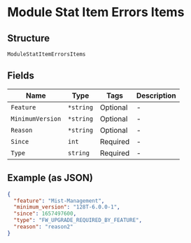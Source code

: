 
# Module Stat Item Errors Items

## Structure

`ModuleStatItemErrorsItems`

## Fields

| Name | Type | Tags | Description |
|  --- | --- | --- | --- |
| `Feature` | `*string` | Optional | - |
| `MinimumVersion` | `*string` | Optional | - |
| `Reason` | `*string` | Optional | - |
| `Since` | `int` | Required | - |
| `Type` | `string` | Required | - |

## Example (as JSON)

```json
{
  "feature": "Mist-Management",
  "minimum_version": "128T-6.0.0-1",
  "since": 1657497600,
  "type": "FW_UPGRADE_REQUIRED_BY_FEATURE",
  "reason": "reason2"
}
```

